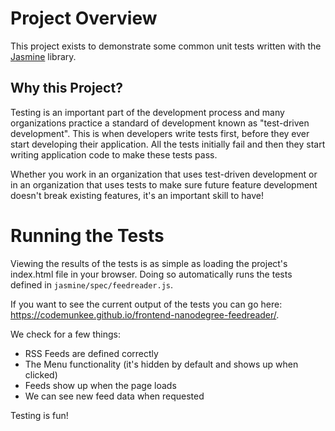 # Project Overview

This project exists to demonstrate some common unit tests written with the [Jasmine](https://jasmine.github.io/) library.

## Why this Project?

Testing is an important part of the development process and many organizations practice a standard of development known as "test-driven development". This is when developers write tests first, before they ever start developing their application. All the tests initially fail and then they start writing application code to make these tests pass.

Whether you work in an organization that uses test-driven development or in an organization that uses tests to make sure future feature development doesn't break existing features, it's an important skill to have!

# Running the Tests

Viewing the results of the tests is as simple as loading the project's index.html file in your browser. Doing so automatically runs the tests defined in `jasmine/spec/feedreader.js`.

If you want to see the current output of the tests you can go here: https://codemunkee.github.io/frontend-nanodegree-feedreader/.

We check for a few things:

- RSS Feeds are defined correctly
- The Menu functionality (it's hidden by default and shows up when clicked)
- Feeds show up when the page loads
- We can see new feed data when requested

Testing is fun!
